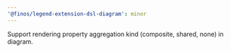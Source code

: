 ```yaml
---
'@finos/legend-extension-dsl-diagram': minor
---
```


Support rendering property aggregation kind (composite, shared, none) in diagram.
